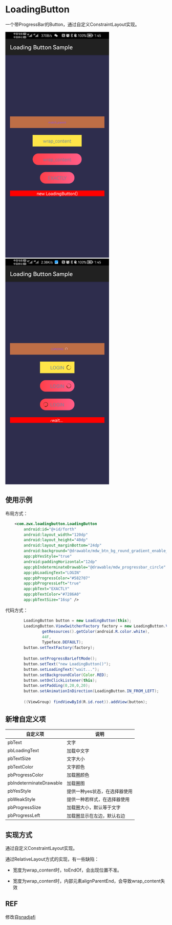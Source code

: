 # LoadingButton

一个带ProgressBar的Button，通过自定义ConstraintLayout实现。

<img src="https://github.com/laxian/LoadingButton/raw/main/images/img-cover.png" width="324" height="702" />

<img src="https://github.com/laxian/LoadingButton/raw/main/images/img-loading.png" width="324" height="702" />

## 使用示例

布局方式：

```xml
    <com.zwx.loadingbutton.LoadingButton
        android:id="@+id/forth"
        android:layout_width="120dp"
        android:layout_height="40dp"
        android:layout_marginBottom="24dp"
        android:background="@drawable/mdw_btn_bg_round_gradient_enable_big"
        app:pbYesStyle="true"
        android:paddingHorizontal="12dp"
        app:pbIndeterminateDrawable="@drawable/mdw_progressbar_circle"
        app:pbLoadingText="LOGIN"
        app:pbProgressColor="#582707"
        app:pbProgressLeft="true"
        app:pbText="EXACTLY"
        app:pbTextColor="#7286A0"
        app:pbTextSize="16sp" />
```

代码方式：

```Java
        LoadingButton button = new LoadingButton(this);
        LoadingButton.ViewSwitcherFactory factory = new LoadingButton.ViewSwitcherFactory(this,
                getResources().getColor(android.R.color.white),
                44F,
                Typeface.DEFAULT);
        button.setTextFactory(factory);

        button.setProgressBarLeftMode();
        button.setText("new LoadingButton()");
        button.setLoadingText("wait...");
        button.setBackgroundColor(Color.RED);
        button.setOnClickListener(this);
        button.setPadding(0,20,0,20);
        button.setAnimationInDirection(LoadingButton.IN_FROM_LEFT);

        ((ViewGroup) findViewById(R.id.root)).addView(button);
```

## 新增自定义项

| 自定义项                | 说明                          |
| ----------------------- | ----------------------------- |
| pbText                  | 文字                          |
| pbLoadingText           | 加载中文字                    |
| pbTextSize              | 文字大小                      |
| pbTextColor             | 文字颜色                      |
| pbProgressColor         | 加载圈颜色                    |
| pbIndeterminateDrawable | 加载圈图                      |
| pbYesStyle              | 提供一种yes状态，在选择器使用 |
| pbWeakStyle             | 提供一种若样式，在选择器使用  |
| pbProgressSize          | 加载圈大小，默认等于文字      |
| pbProgressLeft          | 加载圈显示在左边，默认右边    |

## 实现方式

通过自定义ConstraintLayout实现。

通过RelativeLayout方式的实现，有一些缺陷：

- 宽度为wrap_content时，toEndOf，会出现位置不准。

- 宽度为wrap_content时，内部元素alignParentEnd，会导致wrap_content失效

## REF

修改自[snadjafi](https://github.com/snadjafi/LoadingButton)
